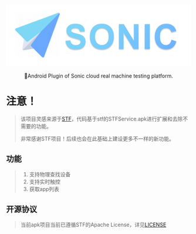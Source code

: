 <p align="center">
  <img src="https://raw.githubusercontent.com/SonicCloudOrg/sonic-server/main/logo.png">
</p>
<p align="center">🎉Android Plugin of Sonic cloud real machine testing platform.</p>

# 注意！
> 该项目灵感来源于[STF](https://github.com/DeviceFarmer/STFService.apk)，代码基于stf的STFService.apk进行扩展和去除不需要的功能。
>
> 非常感谢STF项目！后续也会在此基础上建设更多不一样的新功能。

## 功能
> 1. 支持物理查找设备
> 2. 支持实时触控
> 3. 获取app列表

## 开源协议

> 当前apk项目当前已遵循STF的Apache License，详见[LICENSE](LICENSE)
